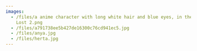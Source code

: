 ```yaml
---
images:
  - /files/a anime character with long white hair and blue eyes, in the style of
    Lost 2.png
  - /files/a791738ee5b427de16300c76cd941ec5.jpg
  - /files/anya.jpg
  - /files/herta.jpg
---
```

